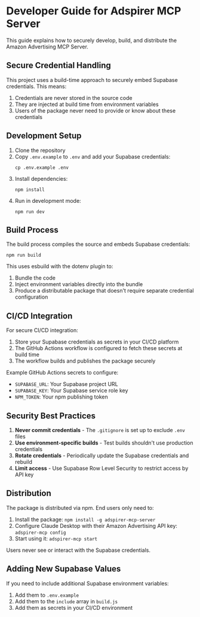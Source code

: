 # Developer Guide for Adspirer MCP Server

This guide explains how to securely develop, build, and distribute the Amazon Advertising MCP Server.

## Secure Credential Handling

This project uses a build-time approach to securely embed Supabase credentials. This means:

1. Credentials are never stored in the source code
2. They are injected at build time from environment variables
3. Users of the package never need to provide or know about these credentials

## Development Setup

1. Clone the repository
2. Copy `.env.example` to `.env` and add your Supabase credentials:
   ```
   cp .env.example .env
   ```
3. Install dependencies:
   ```
   npm install
   ```
4. Run in development mode:
   ```
   npm run dev
   ```

## Build Process

The build process compiles the source and embeds Supabase credentials:

```
npm run build
```

This uses esbuild with the dotenv plugin to:
1. Bundle the code
2. Inject environment variables directly into the bundle
3. Produce a distributable package that doesn't require separate credential configuration

## CI/CD Integration

For secure CI/CD integration:

1. Store your Supabase credentials as secrets in your CI/CD platform
2. The GitHub Actions workflow is configured to fetch these secrets at build time
3. The workflow builds and publishes the package securely

Example GitHub Actions secrets to configure:
- `SUPABASE_URL`: Your Supabase project URL
- `SUPABASE_KEY`: Your Supabase service role key 
- `NPM_TOKEN`: Your npm publishing token

## Security Best Practices

1. **Never commit credentials** - The `.gitignore` is set up to exclude `.env` files
2. **Use environment-specific builds** - Test builds shouldn't use production credentials
3. **Rotate credentials** - Periodically update the Supabase credentials and rebuild
4. **Limit access** - Use Supabase Row Level Security to restrict access by API key

## Distribution

The package is distributed via npm. End users only need to:

1. Install the package: `npm install -g adspirer-mcp-server`
2. Configure Claude Desktop with their Amazon Advertising API key: `adspirer-mcp config`
3. Start using it: `adspirer-mcp start`

Users never see or interact with the Supabase credentials.

## Adding New Supabase Values

If you need to include additional Supabase environment variables:

1. Add them to `.env.example`
2. Add them to the `include` array in `build.js`
3. Add them as secrets in your CI/CD environment 